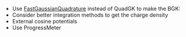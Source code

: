 * Use [FastGaussianQuadrature](https://github.com/JuliaApproximation/FastGaussQuadrature.jl) instead of QuadGK to make the BGK:
* Consider better integration methods to get the charge density
* External cosine potentials
* Use ProgressMeter 
